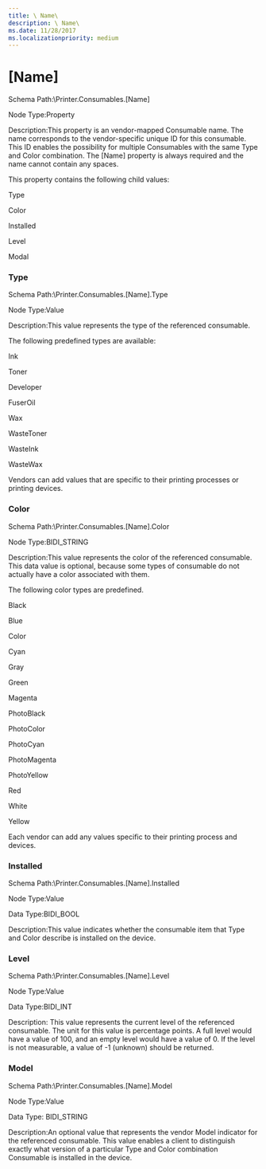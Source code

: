 ```yaml
---
title: \ Name\
description: \ Name\
ms.date: 11/28/2017
ms.localizationpriority: medium
---
```


# \[Name\]


Schema Path:\\Printer.Consumables.\[Name\]

Node Type:Property

Description:This property is an vendor-mapped Consumable name. The name corresponds to the vendor-specific unique ID for this consumable. This ID enables the possibility for multiple Consumables with the same Type and Color combination. The \[Name\] property is always required and the name cannot contain any spaces.

This property contains the following child values:

Type

Color

Installed

Level

Modal

### <span id="type"></span><span id="TYPE"></span> Type

Schema Path:\\Printer.Consumables.\[Name\].Type

Node Type:Value

Description:This value represents the type of the referenced consumable.

The following predefined types are available:

Ink

Toner

Developer

FuserOil

Wax

WasteToner

WasteInk

WasteWax

Vendors can add values that are specific to their printing processes or printing devices.

### <span id="color"></span><span id="COLOR"></span> Color

Schema Path:\\Printer.Consumables.\[Name\].Color

Node Type:BIDI\_STRING

Description:This value represents the color of the referenced consumable. This data value is optional, because some types of consumable do not actually have a color associated with them.

The following color types are predefined.

Black

Blue

Color

Cyan

Gray

Green

Magenta

PhotoBlack

PhotoColor

PhotoCyan

PhotoMagenta

PhotoYellow

Red

White

Yellow

Each vendor can add any values specific to their printing process and devices.

### <span id="installed"></span><span id="INSTALLED"></span> Installed

Schema Path:\\Printer.Consumables.\[Name\].Installed

Node Type:Value

Data Type:BIDI\_BOOL

Description:This value indicates whether the consumable item that Type and Color describe is installed on the device.

### <span id="level"></span><span id="LEVEL"></span> Level

Schema Path:\\Printer.Consumables.\[Name\].Level

Node Type:Value

Data Type:BIDI\_INT

Description: This value represents the current level of the referenced consumable. The unit for this value is percentage points. A full level would have a value of 100, and an empty level would have a value of 0. If the level is not measurable, a value of -1 (unknown) should be returned.

### <span id="model"></span><span id="MODEL"></span> Model

Schema Path:\\Printer.Consumables.\[Name\].Model

Node Type:Value

Data Type: BIDI\_STRING

Description:An optional value that represents the vendor Model indicator for the referenced consumable. This value enables a client to distinguish exactly what version of a particular Type and Color combination Consumable is installed in the device.

 

 




